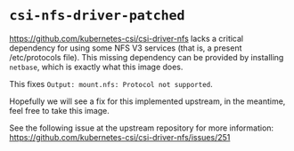 # `csi-nfs-driver-patched`

https://github.com/kubernetes-csi/csi-driver-nfs lacks a critical dependency for
using some NFS V3 services (that is, a present /etc/protocols file). This
missing dependency can be provided by installing `netbase`, which is exactly
what this image does.

This fixes `Output: mount.nfs: Protocol not supported`.

Hopefully we will see a fix for this implemented upstream, in the meantime,
feel free to take this image.

See the following issue at the upstream repository for more information:
https://github.com/kubernetes-csi/csi-driver-nfs/issues/251